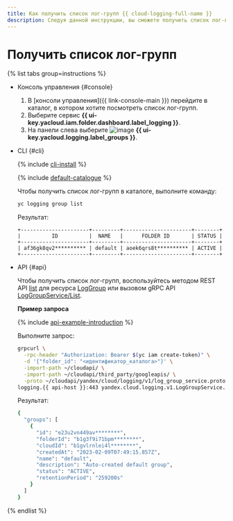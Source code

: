 ```yaml
---
title: Как получить список лог-групп {{ cloud-logging-full-name }}
description: Следуя данной инструкции, вы сможете получить список лог-групп.
---
```


# Получить список лог-групп

{% list tabs group=instructions %}

- Консоль управления {#console}

    1. В [консоли управления]({{ link-console-main }}) перейдите в каталог, в котором хотите посмотреть список лог-групп.
    1. Выберите сервис **{{ ui-key.yacloud.iam.folder.dashboard.label_logging }}**.
    1. На панели слева выберите ![image](../../_assets/console-icons/tray.svg) **{{ ui-key.yacloud.logging.label_groups }}**.

- CLI {#cli}

    {% include [cli-install](../../_includes/cli-install.md) %}

    {% include [default-catalogue](../../_includes/default-catalogue.md) %}

    Чтобы получить список лог-групп в каталоге, выполните команду:

    ```bash
    yc logging group list
    ```

    Результат:

    ```text
    +----------------------+---------+----------------------+--------+
    |          ID          |  NAME   |      FOLDER ID       | STATUS |
    +----------------------+---------+----------------------+--------+
    | af36gk8qv2********** | default | aoek6qrs8t********** | ACTIVE |
    +----------------------+---------+----------------------+--------+
    ```

- API {#api}

  Чтобы получить список лог-групп, воспользуйтесь методом REST API [list](../api-ref/LogGroup/list.md) для ресурса [LogGroup](../api-ref/LogGroup/index.md) или вызовом gRPC API [LogGroupService/List](../api-ref/grpc/LogGroup/list.md).

  **Пример запроса**

  {% include [api-example-introduction](../../_includes/logging/api-example-introduction.md) %}

  Выполните запрос:

  ```bash
  grpcurl \
    -rpc-header "Authorization: Bearer $(yc iam create-token)" \
    -d '{"folder_id": "<идентификатор_каталога>"}' \
    -import-path ~/cloudapi/ \
    -import-path ~/cloudapi/third_party/googleapis/ \
    -proto ~/cloudapi/yandex/cloud/logging/v1/log_group_service.proto \
  logging.{{ api-host }}:443 yandex.cloud.logging.v1.LogGroupService.List
  ```

  Результат:

  ```bash
  {
    "groups": [
      {
        "id": "e23u2vn449av********",
        "folderId": "b1g3f9i71bpm********",
        "cloudId": "b1gvlrnlei4l********",
        "createdAt": "2023-02-09T07:49:15.857Z",
        "name": "default",
        "description": "Auto-created default group",
        "status": "ACTIVE",
        "retentionPeriod": "259200s"
      }
    ]
  }
  ```

{% endlist %}
